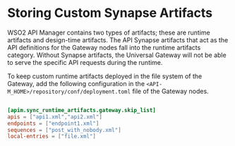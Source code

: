 # Storing Custom Synapse Artifacts

WSO2 API Manager contains two types of artifacts; these are runtime artifacts and design-time artifacts. The API Synapse artifacts that act as the API definitions for the Gateway nodes fall into the runtime artifacts category. Without Synapse artifacts, the Universal Gateway will not be able to serve the specific API requests during the runtime.

To keep custom runtime artifacts deployed in the file system of the Gateway, add the following configuration in the `<API-M_HOME>/repository/conf/deployment.toml` file of the Gateway nodes.

```toml

[apim.sync_runtime_artifacts.gateway.skip_list]
apis = ["api1.xml","api2.xml"]
endpoints = ["endpoint1.xml"]
sequences = ["post_with_nobody.xml"]
local-entries = ["file.xml"]

```